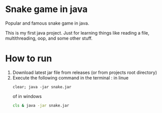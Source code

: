 # Snake game in java

Popular and famous snake game in java.

This is my first java project. Just for learning things like reading a file, multithreading, oop, and some other stuff.

# How to run

1. Download latest jar file from releases (or from projects root directory)
1. Execute the following command in the terminal :
    in linue
    ```shell
    clear; java -jar snake.jar
    ```
    of in windows
    ```cmd
    cls & java -jar snake.jar
    ```
